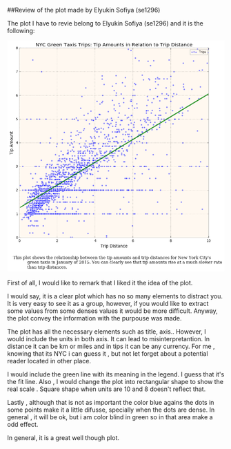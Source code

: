 ##Review of the plot made by Elyukin Sofiya (se1296)

The plot I have to revie belong to Elyukin Sofiya (se1296) and it is the following:

![image](HW7_se1296.png)

First of all, I would like to remark that I liked it the idea of the plot.

I would say, it is a clear plot which has no so many elements to distract you. It is very easy to see it as a group, however, if you would like to extract some values from some denses values it would be more difficult. Anyway, the plot convey the information with the purpouse was made.

The plot has all the necessary elements such as title, axis.. However, I would include the units in both axis. It can lead to misinterpretantion. In distance it can be km or miles and in tips it can be any currency. For me , knowing that its NYC i can guess it , but not let forget about a potential reader located in other place.

I would include the green line with its meaning in the legend. I guess that it's the fit line. Also , I would change the plot into rectangular shape to show the real scale . Square shape when units are 10 and 8 doesn't reflect that.

Lastly , although that is not as important the color blue agains the dots in some points make it a little difusse, specially when the dots are dense. In general , it will be ok, but i am color blind in green so in that area make a odd effect.

In general, it is a great well though plot.